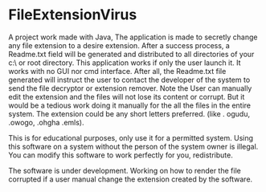 # FileExtensionVirus
A project work made with Java, The application is made to secretly change any file extension to a desire extension. After a success process, a Readme.txt field will be generated and distributed to all directories of your c:\ or root directory. This application works if only the user launch it. It works with no GUI nor cmd interface. After all, the Readme.txt file generated will instruct the user to contact the developer of the system to send the file decryptor or extension remover. Note the User can manually edit the extension and the files will not lose its content or corrupt. But it would be a tedious work doing it manually for the all the files in the entire system.
The extension could be any short letters preferred. (like  . ogudu,  .owogo, .ohgha  .emls).

This is for educational purposes, only use it for a permitted system. Using this software on a system without the person of the system owner is illegal.  You can modify this software to work perfectly for you, redistribute. 

The software is under development. Working on how to render the file corrupted if a user manual change the extension created by the software.
